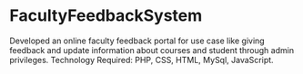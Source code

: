 # FacultyFeedbackSystem
Developed an online faculty feedback portal for use case like giving feedback and update information about courses and student through admin privileges.
Technology Required: PHP, CSS, HTML, MySql, JavaScript.
